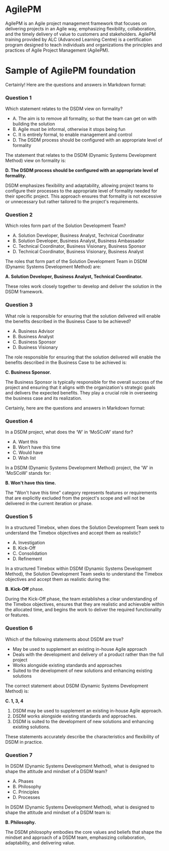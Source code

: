 # AgilePM
AgilePM is an Agile project management framework that focuses on delivering projects in an Agile way, emphasizing flexibility, collaboration, and the timely delivery of value to customers and stakeholders.
AgilePM training provided by ALC (Advanced Learning Centre) is a certification program designed to teach individuals and organizations the principles and practices of Agile Project Management (AgilePM). 

# Sample of AgilePM foundation

Certainly! Here are the questions and answers in Markdown format:

### Question 1
Which statement relates to the DSDM view on formality?
- A. The aim is to remove all formality, so that the team can get on with building the solution
- B. Agile must be informal, otherwise it stops being fun
- C. It is entirely formal, to enable management and control
- D. The DSDM process should be configured with an appropriate level of formality

The statement that relates to the DSDM (Dynamic Systems Development Method) view on formality is:

**D. The DSDM process should be configured with an appropriate level of formality.**

DSDM emphasizes flexibility and adaptability, allowing project teams to configure their processes to the appropriate level of formality needed for their specific project. This approach ensures that formality is not excessive or unnecessary but rather tailored to the project's requirements.

### Question 2
Which roles form part of the Solution Development Team?
- A. Solution Developer, Business Analyst, Technical Coordinator
- B. Solution Developer, Business Analyst, Business Ambassador
- C. Technical Coordinator, Business Visionary, Business Sponsor
- D. Technical Coordinator, Business Visionary, Business Analyst

The roles that form part of the Solution Development Team in DSDM (Dynamic Systems Development Method) are:

**A. Solution Developer, Business Analyst, Technical Coordinator.**

These roles work closely together to develop and deliver the solution in the DSDM framework.

### Question 3
What role is responsible for ensuring that the solution delivered will enable the benefits described in the Business Case to be achieved?
- A. Business Advisor
- B. Business Analyst
- C. Business Sponsor
- D. Business Visionary

The role responsible for ensuring that the solution delivered will enable the benefits described in the Business Case to be achieved is:

**C. Business Sponsor.**

The Business Sponsor is typically responsible for the overall success of the project and ensuring that it aligns with the organization's strategic goals and delivers the expected benefits. They play a crucial role in overseeing the business case and its realization.

Certainly, here are the questions and answers in Markdown format:

### Question 4
In a DSDM project, what does the ‘W’ in ‘MoSCoW’ stand for?
- A. Want this
- B. Won’t have this time
- C. Would have
- D. Wish list

In a DSDM (Dynamic Systems Development Method) project, the 'W' in 'MoSCoW' stands for:

**B. Won't have this time.**

The "Won't have this time" category represents features or requirements that are explicitly excluded from the project's scope and will not be delivered in the current iteration or phase.

### Question 5
In a structured Timebox, when does the Solution Development Team seek to understand the Timebox objectives and accept them as realistic?
- A. Investigation
- B. Kick-Off
- C. Consolidation
- D. Refinement

In a structured Timebox within DSDM (Dynamic Systems Development Method), the Solution Development Team seeks to understand the Timebox objectives and accept them as realistic during the:

**B. Kick-Off** phase.

During the Kick-Off phase, the team establishes a clear understanding of the Timebox objectives, ensures that they are realistic and achievable within the allocated time, and begins the work to deliver the required functionality or features.

### Question 6
Which of the following statements about DSDM are true?
- May be used to supplement an existing in-house Agile approach
- Deals with the development and delivery of a product rather than the full project
- Works alongside existing standards and approaches
- Suited to the development of new solutions and enhancing existing solutions

The correct statement about DSDM (Dynamic Systems Development Method) is:

**C. 1, 3, 4**

1. DSDM may be used to supplement an existing in-house Agile approach.
3. DSDM works alongside existing standards and approaches.
4. DSDM is suited to the development of new solutions and enhancing existing solutions.

These statements accurately describe the characteristics and flexibility of DSDM in practice.

### Question 7
In DSDM (Dynamic Systems Development Method), what is designed to shape the attitude and mindset of a DSDM team?
- A. Phases
- B. Philosophy
- C. Principles
- D. Processes

In DSDM (Dynamic Systems Development Method), what is designed to shape the attitude and mindset of a DSDM team is:

**B. Philosophy.**

The DSDM philosophy embodies the core values and beliefs that shape the mindset and approach of a DSDM team, emphasizing collaboration, adaptability, and delivering value.


